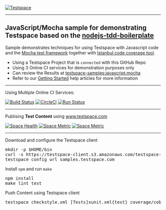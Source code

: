 [![Testspace](https://www.testspace.com/img/Testspace.png)](https://www.testspace.com)

***

## JavaScript/Mocha sample for demonstrating Testspace based on the [nodejs-tdd-boilerplate](https://github.com/BryanDonovan/nodejs-tdd-boilerplate)

Sample demonstrates techniques for using Testspace with Javascript code and the [Mocha test framework](https://mochajs.org/) together with [Istanbul code coverage tool](https://gotwarlost.github.io/istanbul/).
  * Using a Testspace Project that is `connected` with this GitHub Repo
  * Using 3 Online CI services for demonstration purposes only
  * Can review the Results at [testspace-samples:javascript.mocha](https://samples.testspace.com/projects/testspace-samples:javascript.mocha)  
  * Refer to our [Getting Started](https://help.testspace.com/getting-started) help articles for more information

*** 
Using Multiple Online CI Services:

[![Build Status](https://travis-ci.org/testspace-samples/javascript.mocha.svg?branch=master)](https://travis-ci.org/testspace-samples/javascript.mocha)
[![CircleCI](https://circleci.com/gh/testspace-samples/javascript.mocha.svg?style=svg)](https://circleci.com/gh/testspace-samples/javascript.mocha)
[![Run Status](https://api.shippable.com/projects/57d84135b655251000851a1d/badge?branch=master)](https://app.shippable.com/projects/57d84135b655251000851a1d)


***
Publising **Test Content** using www.testspace.com

[![Space Health](https://samples.testspace.com/spaces/799/badge?token=496d5e8a418d1a93d098c9143119ea7892546e77)](https://samples.testspace.com/spaces/799 "Test Cases")
[![Space Metric](https://samples.testspace.com/spaces/799/metrics/744/badge?token=589a1e8baba20bafbb94fbfca9992b0321d8ea5a)](https://samples.testspace.com/spaces/799/schema/Code%20Coverage "Code Coverage (lines)")
[![Space Metric](https://samples.testspace.com/spaces/799/metrics/746/badge?token=22a44dbdddf41755f8cd23d41f762a99c72575ef)](https://samples.testspace.com/spaces/799/schema/Static%20Analysis "Static Analysis (issues)")

***

Download and configure the Testspace client 

<pre>
mkdir -p $HOME/bin
curl -s https://testspace-client.s3.amazonaws.com/testspace-linux.tgz | tar -zxvf- -C $HOME/bin
testspace config url samples.testspace.com
</pre>


Install `npm` and run `make`

<pre>
npm install
make lint test
</pre>

Push Content using Testspace client 

<pre>
testspace checkstyle.xml [Tests]xunit.xml{test} coverage/cobertura-coverage.xml
</pre> 
